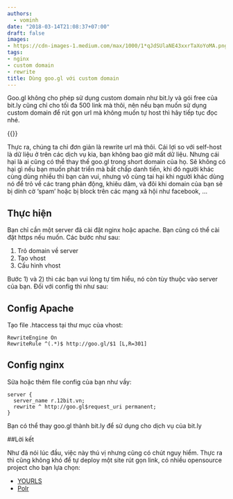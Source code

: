 ```yaml
---
authors:
  - vominh
date: "2018-03-14T21:08:37+07:00"
draft: false
images:
- https://cdn-images-1.medium.com/max/1000/1*qJdSUlaNE43xxrTaXoYoMA.png
tags:
- nginx
- custom domain
- rewrite
title: Dùng goo.gl với custom domain
---
```


Goo.gl không cho phép sử dụng custom domain như bit.ly và gói free của bit.ly cũng chỉ cho tối đa 500 link mà thôi, nên nếu bạn muốn sử dụng custom domain để rút gọn url mà không muốn tự host thì hãy tiếp tục đọc nhé.

{{<zoom-img src="https://cdn-images-1.medium.com/max/1000/1*qJdSUlaNE43xxrTaXoYoMA.png">}}

Thực ra, chúng ta chỉ đơn giản là rewrite url mà thôi. Cái lợi so với self-host là dữ liệu ở trên các dịch vụ kia, bạn không bao giờ mất dữ liệu. Nhưng cái hại là ai cũng có thể thay thế goo.gl trong short domain của họ. Sẽ không có hại gì nếu bạn muốn phát triển mà bất chấp danh tiến, khi đó người khác cùng dùng nhiều thì bạn càn vui, nhưng vô cùng tai hại khi người khác dùng nó để trỏ về các trang phản động, khiêu dâm, và đôi khi domain của bạn sẽ bị dính cờ ‘spam’ hoặc bị block trên các mạng xã hội như facebook, …

## Thực hiện

Bạn chỉ cần một server đã cài đặt nginx hoặc apache. Bạn cũng có thể cài đặt https nếu muốn. Các bước như sau:

1. Trỏ domain về server
2. Tạo vhost
3. Cấu hình vhost

Bước 1) và 2) thì các bạn vui lòng tự tìm hiểu, nó còn tùy thuộc vào server của bạn. Đối với config thì như sau:

## Config Apache

Tạo file .htaccess tại thư mục của vhost:

```
RewriteEngine On
RewriteRule ^(.*)$ http://goo.gl/$1 [L,R=301]
```

## Config nginx

Sửa hoặc thêm file config của bạn như vầy:

```
server {
  server_name r.12bit.vn;
  rewrite ^ http://goo.gl$request_uri permanent;
}
```

Bạn có thể thay goo.gl thành bit.ly để sử dụng cho dịch vụ của bit.ly

##Lời kết

Như đã nói lúc đầu, việc này thú vị nhưng cũng có chút nguy hiểm. Thực ra thì cũng không khó để tự deploy một site rút gọn link, có nhiều opensource project cho bạn lựa chọn:

- [YOURLS](https://github.com/YOURLS/YOURLS)
- [Polr](https://github.com/cydrobolt/polr)
